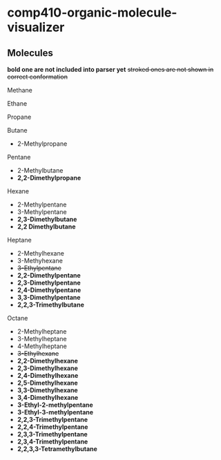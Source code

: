 # comp410-organic-molecule-visualizer
## Molecules 

**bold one are not included into parser yet**
~~stroked ones are not shown in correct conformation~~

Methane

Ethane

Propane

Butane 
* 2-Methylpropane

Pentane 
* 2-Methylbutane 
* **2,2-Dimethylpropane**

Hexane 
* 2-Methylpentane 
* 3-Methylpentane 
* **2,3-Dimethylbutane**
* **2,2 Dimethylbutane**

Heptane 
* 2-Methylhexane 
* 3-Methyhexane 
* ~~3-Ethylpentane~~
* **2,2-Dimethylpentane**
* **2,3-Dimethylpentane**
* **2,4-Dimethylpentane**
* **3,3-Dimethylpentane**
* **2,2,3-Trimethylbutane**

Octane 
* 2-Methylheptane
* 3-Methylheptane
* 4-Methylheptane
* ~~3-Ethylhexane~~
* **2,2-Dimethylhexane**
* **2,3-Dimethylhexane**
* **2,4-Dimethylhexane**
* **2,5-Dimethylhexane**
* **3,3-Dimethylhexane**
* **3,4-Dimethylhexane**
* **3-Ethyl-2-methylpentane**
* **3-Ethyl-3-methylpentane**
* **2,2,3-Trimethylpentane**
* **2,2,4-Trimethylpentane**
* **2,3,3-Trimethylpentane**
* **2,3,4-Trimethylpentane**
* **2,2,3,3-Tetramethylbutane**
